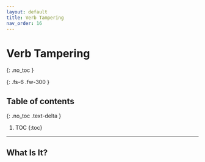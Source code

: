 ```yaml
---
layout: default
title: Verb Tampering
nav_order: 16
---
```


# Verb Tampering
{: .no_toc }

{: .fs-6 .fw-300 }

## Table of contents
{: .no_toc .text-delta }

1. TOC
{:toc}

---

## What Is It?